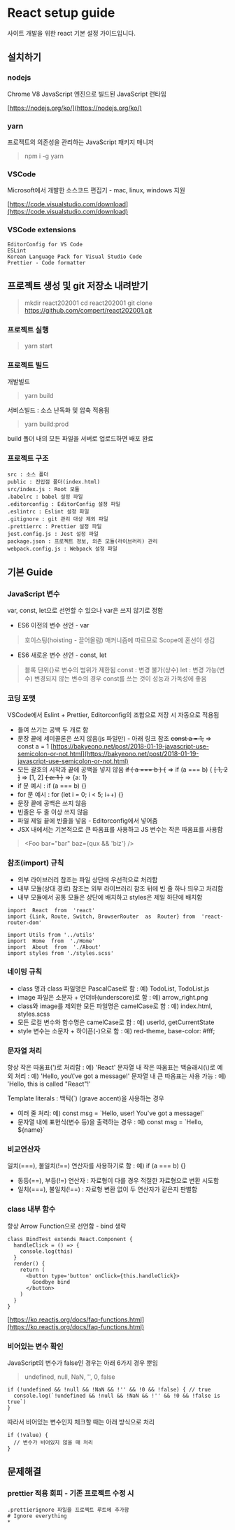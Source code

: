 # React setup guide

사이트 개발을 위한 react 기본 설정 가이드입니다.

## 설치하기

### nodejs

Chrome V8 JavaScript 엔진으로 빌드된 JavaScript 런타임

[https://nodejs.org/ko/](https://nodejs.org/ko/)

### yarn

프로젝트의 의존성을 관리하는 JavaScript 패키지 매니저

> npm i -g yarn

### VSCode

Microsoft에서 개발한 소스코드 편집기 - mac, linux, windows 지원

[https://code.visualstudio.com/download](https://code.visualstudio.com/download)

### VSCode extensions

	EditorConfig for VS Code
	ESLint
	Korean Language Pack for Visual Studio Code
	Prettier - Code formatter

## 프로젝트 생성 및 git 저장소 내려받기

> mkdir react202001
> cd react202001
> git clone https://github.com/compert/react202001.git

### 프로젝트 실행

> yarn start

### 프로젝트 빌드

개발빌드
> yarn build

서비스빌드 : 소스 난독화 및 압축 적용됨
> yarn build:prod

build 폴더 내의 모든 파일을 서버로 업로드하면 배포 완료

### 프로젝트 구조
~~~
src : 소스 폴더
public : 진입점 폴더(index.html)
src/index.js : Root 모듈
.babelrc : babel 설정 파일
.editorconfig : EditorConfig 설정 파일
.eslintrc : Eslint 설정 파일
.gitignore : git 관리 대상 제외 파일
.prettierrc : Prettier 설정 파일
jest.config.js : Jest 설정 파일
package.json : 프로젝트 정보, 의존 모듈(라이브러리) 관리
webpack.config.js : Webpack 설정 파일
~~~

## 기본 Guide

### JavaScript 변수
 
var, const, let으로 선언할 수 있으나 var은 쓰지 않기로 정함

* ES6 이전의 변수 선언 - var
> 호이스팅(hoisting - 끌어올림) 매커니즘에 따르므로 Scope에 혼선이 생김

* ES6 새로운 변수 선언 - const, let
> 블록 단위{}로 변수의 범위가 제한됨
> const : 변경 불가(상수)
> let : 변경 가능(변수)
> 변경되지 않는 변수의 경우 const를 쓰는 것이 성능과 가독성에 좋음

### 코딩 포맷

VSCode에서 Eslint + Prettier, Editorconfig의 조합으로 저장 시 자동으로 적용됨

* 들여 쓰기는 공백 두 개로 함
* 문장 끝에 세미콜론은 쓰지 않음(js 파일만) - 아래 링크 참조
~~const a = 1;~~ => const a = 1
[https://bakyeono.net/post/2018-01-19-javascript-use-semicolon-or-not.html](https://bakyeono.net/post/2018-01-19-javascript-use-semicolon-or-not.html)
* 모든 괄호의 시작과 끝에 공백을  넣지 않음
~~if ( a === b ) {~~ => if (a === b) {
~~[ 1, 2 ]~~ => [1, 2]
~~{ a: 1 }~~ => {a: 1}
* if 문 예시 : if (a === b) {}
* for 문 예시 : for (let i = 0; i < 5; i++) {}
* 문장 끝에 공백은 쓰지 않음
* 빈줄은 두 줄 이상 쓰지 않음
* 파일 제일 끝에 빈줄을 넣음 - Editorconfig에서 넣어줌
* JSX 내에서는 기본적으로 큰 따옴표를 사용하고 JS 변수는 작은 따옴표를 사용함
> <Foo bar="bar" baz={qux && 'biz'} />

### 참조(import) 규칙

* 외부 라이브러리 참조는 파일 상단에 우선적으로 처리함
* 내부 모듈(상대 경로) 참조는 외부 라이브러리 참조 뒤에 빈 줄 하나 띄우고 처리함
* 내부 모듈에서 공통 모듈은 상단에 배치하고 styles은 제일 하단에 배치함

~~~
import  React  from  'react'
import {Link, Route, Switch, BrowserRouter  as  Router} from  'react-router-dom'
 
import Utils from '../utils'
import  Home  from  './Home'
import  About  from  './About'
import styles from './styles.scss'
~~~

### 네이밍 규칙

* class 명과 class 파일명은 PascalCase로 함 : 예) TodoList, TodoList.js
* image 파일은 소문자 + 언더바(underscore)로 함 : 예) arrow_right.png
* class와 image를 제외한 모든 파일명은 camelCase로 함 : 예) index.html, styles.scss
* 모든 로컬 변수와 함수명은 camelCase로 함 : 예) userId, getCurrentState
* style 변수는 소문자 + 하이픈(-)으로 함 : 예) red-theme, base-color:  #fff;

### 문자열 처리

항상 작은 따옴표(')로 처리함 : 예) 'React'
문자열 내 작은 따옴표는 백슬래시(\\)로 예외 처리 : 예) 'Hello, you\\'ve got a message!'
문자열 내 큰 따옴표는 사용 가능 : 예) 'Hello, this is called "React"!'

Template literals : 백틱(`) (grave accent)을 사용하는 경우
* 여러 줄 처리: 예) const msg = \`Hello, user!
You've got a message!\`
* 문자열 내에 표현식(변수 등)을 출력하는 경우 : 예) const msg = \`Hello, ${name}\`

### 비교연산자

일치(\=\=\=), 불일치(!\=\=) 연산자를 사용하기로 함 : 예) if (a === b) {}

* 동등(\=\=), 부등(!\=) 연산자 : 자료형이 다를 경우 적절한 자료형으로 변환 시도함
* 일치(\=\=\=), 불일치(!\=\=) : 자료형 변환 없이 두 연산자가 같은지 판별함

### class 내부 함수

항상 Arrow Function으로 선언함 - bind 생략
~~~
class BindTest extends React.Component {
  handleClick = () => {
    console.log(this)
  }
  render() {
    return (
      <button type='button' onClick={this.handleClick}>
        Goodbye bind
      </button>
    )
  }
}
~~~
[https://ko.reactjs.org/docs/faq-functions.html](https://ko.reactjs.org/docs/faq-functions.html)

### 비어있는 변수 확인

JavaScript의 변수가 false인 경우는 아래 6가지 경우 뿐임
> undefined, null, NaN, '', 0, false
~~~
if (!undefined && !null && !NaN && !'' && !0 && !false) { // true
  console.log(`!undefined && !null && !NaN && !'' && !0 && !false is true`)
}
~~~

따라서 비어있는 변수인지 체크할 때는 아래 방식으로 처리
~~~
if (!value) {
  // 변수가 비어있지 않을 때 처리
}
~~~

## 문제해결

### prettier 적용 회피 - 기존 프로젝트 수정 시

	.prettierignore 파일을 프로젝트 루트에 추가함
	# Ignore everything
	*


<!--stackedit_data:
eyJoaXN0b3J5IjpbMTg2OTU0MzQ3OSw4NTc1Mjg0MjMsNDUxND
g0NTAwLDc3NTE4NTAyMywtOTQ0Mzg3NTg4LC02MjExMjcxMzks
LTEyMzIxMTEzNDgsLTEwMjA4Mjc1NDgsLTk3MTEyMTQ4NCwtMT
cwNzE5NzA2NCwtMTg5NDI1NDk1OSwtMTkxNzM1MDAzMSwxMDY1
ODEyMDQ2LC04MDgzNzU4NywtMTM1NzkyODc3MSwxNTU4MTc1Nz
QxLC0xOTI5Njg0MDUsMTM5MDE3NTU5OCw0NjA2OTE2MTgsLTE4
ODYyNTI4NzJdfQ==
-->